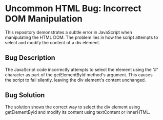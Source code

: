 # Uncommon HTML Bug: Incorrect DOM Manipulation
This repository demonstrates a subtle error in JavaScript when manipulating the HTML DOM. The problem lies in how the script attempts to select and modify the content of a div element. 

## Bug Description
The JavaScript code incorrectly attempts to select the element using the '#' character as part of the getElementById method's argument. This causes the script to fail silently, leaving the div element's content unchanged.

## Bug Solution
The solution shows the correct way to select the div element using getElementById and modify its content using textContent or innerHTML.